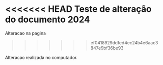 <<<<<<< HEAD
Teste de alteração do documento 2024
=======
Alteracao na pagina
>>>>>>> ef0418929ddfed4ec24b4e6aac3847e9bf36be93

Alteracao realizada no computador.